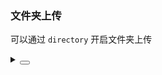 ### 文件夹上传

可以通过 `directory` 开启文件夹上传

<div class="cell-demo vp-raw">
  <space
    direction="vertical"
    :style="{ width: '100%' }">
    <yc-upload directory />
  </space>
</div>

<details>
<summary>
 <button class="code-btn"  >
    <icon-code />
 </button>
</summary>

```vue
<template>
  <space
    direction="vertical"
    :style="{ width: '100%' }">
    <yc-upload directory />
  </space>
</template>
```

</details>
